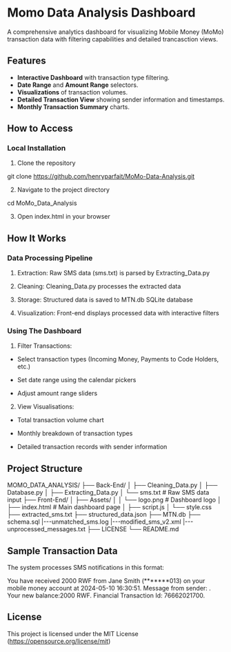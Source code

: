# Momo Data Analysis Dashboard

A comprehensive analytics dashboard for visualizing Mobile Money (MoMo) transaction data with filtering capabilities and detailed trancasction views.

## Features

- **Interactive Dashboard** with transaction type filtering.
- **Date Range** and **Amount Range** selectors.
- **Visualizations** of transaction volumes.
- **Detailed Transaction View** showing sender information and timestamps.
- **Monthly Transaction Summary** charts.

## How to Access
### Local Installation

1. Clone the repository

  git clone https://github.com/henryparfait/MoMo-Data-Analysis.git
 
2. Navigate to the project directory

cd MoMo_Data_Analysis

3. Open index.html in your browser

## How It Works
### Data Processing Pipeline

1. Extraction: Raw SMS data (sms.txt) is parsed by Extracting_Data.py

2. Cleaning: Cleaning_Data.py processes the extracted data

3. Storage: Structured data is saved to MTN.db SQLite database

4. Visualization: Front-end displays processed data with interactive filters

### Using The Dashboard
1. Filter Transactions:
- Select transaction types (Incoming Money, Payments to Code Holders, etc.)

- Set date range using the calendar pickers

- Adjust amount range sliders

2. View Visualisations: 
- Total transaction volume chart

- Monthly breakdown of transaction types

- Detailed transaction records with sender information
## Project Structure

MOMO_DATA_ANALYSIS/
├── Back-End/
│ ├── Cleaning_Data.py
│ ├── Database.py
│ ├── Extracting_Data.py
│ └── sms.txt # Raw SMS data input
├── Front-End/
│ ├── Assets/
│ │ └── logo.png # Dashboard logo
│ ├── index.html # Main dashboard page
│ ├── script.js 
│ └── style.css 
├── extracted_sms.txt 
├── structured_data.json
├── MTN.db 
├── schema.sql 
|---unmatched_sms.log
|---modified_sms_v2.xml
|---unprocessed_messages.txt
├── LICENSE
└── README.md

## Sample Transaction Data

The system processes SMS notifications in this format:

You have received 2000 RWF from Jane Smith (*******013) on your mobile money account at 2024-05-10 16:30:51. Message from sender: . Your new balance:2000 RWF. Financial Transaction Id: 76662021700.

## License

This project is licensed under the MIT License (https://opensource.org/license/mit)



